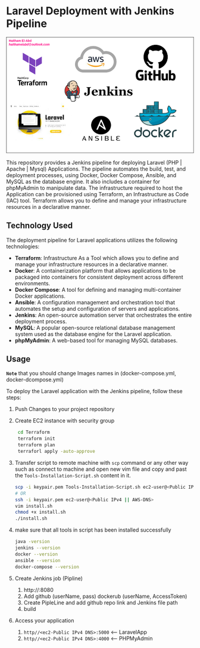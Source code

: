 # Laravel Deployment with Jenkins Pipeline

<img src="./img.png" style="zoom: 80%;" />

This repository provides a Jenkins pipeline for deploying Laravel (PHP | Apache | Mysql) Applications. The pipeline automates the build, test, and deployment processes, using Docker, Docker Compose, Ansible, and MySQL as the database engine. It also includes a container for phpMyAdmin to manipulate data. The infrastructure required to host the Application can be provisioned using Terraform, an Infrastructure as Code (IAC) tool. Terraform allows you to define and manage your infrastructure resources in a declarative manner.

## Technology Used

The deployment pipeline for Laravel applications utilizes the following technologies:

- **Terraform**: Infrastructure As a Tool which allows you to define and manage your infrastructure resources in a declarative manner.
- **Docker**: A containerization platform that allows applications to be packaged into containers for consistent deployment across different environments.
- **Docker Compose**: A tool for defining and managing multi-container Docker applications.
- **Ansible**: A configuration management and orchestration tool that automates the setup and configuration of servers and applications.
- **Jenkins**: An open-source automation server that orchestrates the entire deployment process.
- **MySQL**: A popular open-source relational database management system used as the database engine for the Laravel application.
- **phpMyAdmin**: A web-based tool for managing MySQL databases.

## Usage

**`Note`** that you should change Images names in (docker-compose.yml, docker-dcompose.yml) 

To deploy the Laravel application with the Jenkins pipeline, follow these steps:

1. Push Changes to your project repository

2. Create EC2 instance with security group 

   ```bash 
    cd Terraform
    terraform init
    terraform plan
    terraforl apply -auto-approve
   ```

3. Transfer script to remote machine with `scp` command or any other way such as connect to machine and open new vim file and copy and past the `Tools-Installation-Script.sh` content in it. 

   ```bash 
   scp -i keypair.pem Tools-Installation-Script.sh ec2-user@<Public IPv4 || AWS-DNS>:/ 
   # OR
   ssh -i keypair.pem ec2-user@<Public IPv4 || AWS-DNS>
   vim install.sh
   chmod +x install.sh
   ./install.sh
   ```

4. make sure that all tools in script has been installed successfully 

   ```bash
   java -version
   jenkins --version
   docker --version
   ansible --version
   docker-compose --version
   ```

5. Create Jenkins job (Pipline)

   1. http://<ec2-Public IPv4 DNS>:8080
   2. Add github (userName, pass) dockerub (userName, AccessToken)
   3. Create PipleLine and add github repo link and Jenkins file path 
   4. build 

6. Access your application

   1. `http//<ec2-Public IPv4 DNS>:5000` <-- LaravelApp
   2. `http//<ec2-Public IPv4 DNS>:4000` <-- PHPMyAdmin

   
